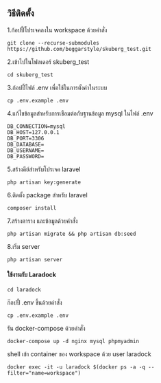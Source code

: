## วิธีติดตั้ง

1.ก้อปปี้โปรเจคลงใน workspace ด้วยคำสั่ง
```
git clone --recurse-submodules https://github.com/beggarstyle/skuberg_test.git
```
2.เข้าไปในโฟลเดอร์ skuberg_test

```
cd skuberg_test
```
3.ก้อปปี้ไฟล์ .env เพื่อใช้ในการตั้งค่าในระบบ
```
cp .env.example .env
```
4.แก้ไขข้อมูลสำหรับการเชือมต่อกับฐานข้อมูล mysql ในไฟล์ .env
```
DB_CONNECTION=mysql
DB_HOST=127.0.0.1
DB_PORT=3306
DB_DATABASE=
DB_USERNAME=
DB_PASSWORD=
```
5.สร้างคีย์สำหรับโปรเจค laravel
```
php artisan key:generate
```
6.ติดตั้ง package สำหรับ laravel
```
composer install
```
7.สร้างตาราง และข้อมูลด้วยคำสั่ง
```
php artisan migrate && php artisan db:seed
```
8.เริ่ม server
```
php artisan server
```

#### ใช้งานกับ Laradock
```
cd laradock
```

ก๊อปปี้ .env ขึ้นด้วยคำสั่ง

```
cp .env.example .env
```

รัน docker-compose ด้วยคำสั่ง
```
docker-compose up -d nginx mysql phpmyadmin
```
shell เข้า container ของ workspace ด้วย user laradock

```
docker exec -it -u laradock $(docker ps -a -q --filter="name=workspace")
```